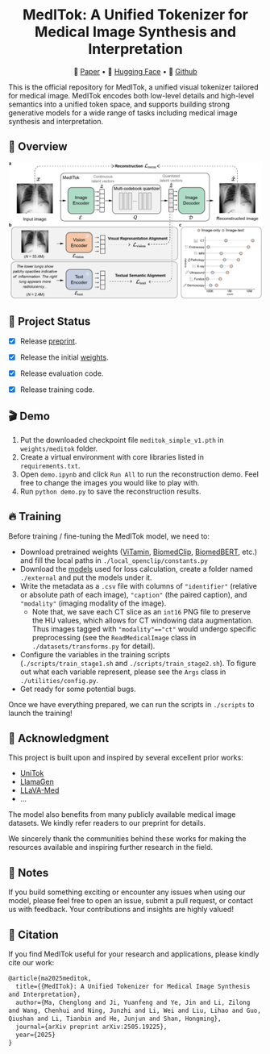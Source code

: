 <div align="center">
<h1>
  MedITok: A Unified Tokenizer for Medical Image Synthesis and Interpretation
</h1>
</div>

<p align="center">
📝 <a href="https://arxiv.org/abs/2505.19225" target="_blank">Paper</a> • 🤗 <a href="https://huggingface.co/massaki75/meditok/tree/main" target="_blank">Hugging Face</a> • 🧩 <a href="https://github.com/Masaaki-75/meditok" target="_blank">Github</a>
</p>

This is the official repository for MedITok, a unified visual tokenizer tailored for medical image. MedITok encodes both low-level details and high-level semantics into a unified token space, and supports building strong generative models for a wide range of tasks including medical image synthesis and interpretation. 


## 📌 Overview
![](./assets/arch.png)


## 🚧 Project Status
- [x] Release [preprint](https://arxiv.org/abs/2505.19225).
- [x] Release the initial [weights](https://huggingface.co/massaki75/meditok/tree/main).
- [x] Release evaluation code.
- [x] Release training code.


## 🎬 Demo
1. Put the downloaded checkpoint file `meditok_simple_v1.pth` in `weights/meditok` folder. 
2. Create a virtual environment with core libraries listed in `requirements.txt`. 
3. Open `demo.ipynb` and click `Run All` to run the reconstruction demo. Feel free to change the images you would like to play with. 
4. Run `python demo.py` to save the reconstruction results. 

## 🔥 Training
Before training / fine-tuning the MedITok model, we need to:
- Download pretrained weights ([ViTamin](https://huggingface.co/jienengchen/ViTamin-B), [BiomedClip](https://huggingface.co/microsoft/BiomedCLIP-PubMedBERT_256-vit_base_patch16_224/tree/main), [BiomedBERT](https://huggingface.co/microsoft/BiomedNLP-BiomedBERT-base-uncased-abstract/tree/main), etc.) and fill the local paths in `./local_openclip/constants.py`
- Download the [models](https://huggingface.co/FoundationVision/unitok_external) used for loss calculation, create a folder named `./external` and put the models under it.
- Write the metadata as a `.csv` file with columns of `"identifier"` (relative or absolute path of each image), `"caption"` (the paired caption), and `"modality"` (imaging modality of the image).
  - Note that, we save each CT slice as an `int16` PNG file to preserve the HU values, which allows for CT windowing data augmentation. Thus images tagged with `"modality"=="ct"` would undergo specific preprocessing (see the `ReadMedicalImage` class in `./datasets/transforms.py` for detail).
- Configure the variables in the training scripts (`./scripts/train_stage1.sh` and `./scripts/train_stage2.sh`). To figure out what each variable represent, please see the `Args` class in `./utilities/config.py`.
- Get ready for some potential bugs.

Once we have everything prepared, we can run the scripts in `./scripts` to launch the training!


## 🙏 Acknowledgment
This project is built upon and inspired by several excellent prior works:
- [UniTok](https://github.com/FoundationVision/UniTok)
- [LlamaGen](https://github.com/FoundationVision/LlamaGen)
- [LLaVA-Med](https://github.com/microsoft/LLaVA-Med)
- ...

The model also benefits from many publicly available medical image datasets. We kindly refer readers to our preprint for details.

We sincerely thank the communities behind these works for making the resources available and inspiring further research in the field. 


## 🚀 Notes
If you build something exciting or encounter any issues when using our model, please feel free to open an issue, submit a pull request, or contact us with feedback. Your contributions and insights are highly valued!


## 📖 Citation
If you find MedITok useful for your research and applications, please kindly cite our work:
```
@article{ma2025meditok,
  title={{MedITok}: A Unified Tokenizer for Medical Image Synthesis and Interpretation},
  author={Ma, Chenglong and Ji, Yuanfeng and Ye, Jin and Li, Zilong and Wang, Chenhui and Ning, Junzhi and Li, Wei and Liu, Lihao and Guo, Qiushan and Li, Tianbin and He, Junjun and Shan, Hongming},
  journal={arXiv preprint arXiv:2505.19225},
  year={2025}
}
```


